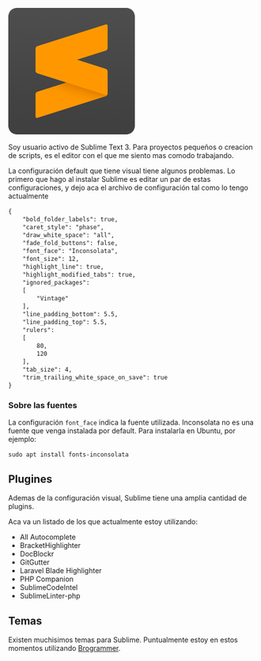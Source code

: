 <!--
.. title: Configuración para Sublime Text 3
.. slug: configuracion-para-sublime-text-3
.. date: 2018-02-03 12:15:40 UTC-03:00
.. tags: dev, tools, sublime, programming
.. category: dev
.. link:
.. description: Configuracion personalizada para Sublime Text 3
.. type: text
-->

![Logo Sublime Text 3](/img/blog/2018/logo-sublime-text-3.png "Logo de Sublime Text 3")

Soy usuario activo de Sublime Text 3. Para proyectos pequeños o creacion de
scripts, es el editor con el que me siento mas comodo trabajando.

La configuración default que tiene visual tiene algunos problemas. Lo primero
que hago al instalar Sublime es editar un par de estas configuraciones, y dejo
aca el archivo de configuración tal como lo tengo actualmente

	{
		"bold_folder_labels": true,
		"caret_style": "phase",
		"draw_white_space": "all",
		"fade_fold_buttons": false,
		"font_face": "Inconsolata",
		"font_size": 12,
		"highlight_line": true,
		"highlight_modified_tabs": true,
		"ignored_packages":
		[
			"Vintage"
		],
		"line_padding_bottom": 5.5,
		"line_padding_top": 5.5,
		"rulers":
		[
			80,
			120
		],
		"tab_size": 4,
		"trim_trailing_white_space_on_save": true
	}

### Sobre las fuentes

La configuración `font_face` indica la fuente utilizada. Inconsolata no es una
fuente que venga instalada por default. Para instalarla en Ubuntu, por ejemplo:

	sudo apt install fonts-inconsolata

## Plugines

Ademas de la configuración visual, Sublime tiene una amplia cantidad de plugins.

Aca va un listado de los que actualmente estoy utilizando:

 * All Autocomplete
 * BracketHighlighter
 * DocBlockr
 * GitGutter
 * Laravel Blade Highlighter
 * PHP Companion
 * SublimeCodeIntel
 * SublimeLinter-php

## Temas

Existen muchisimos temas para Sublime. Puntualmente estoy en estos momentos
utilizando [Brogrammer][1].

[1]: https://github.com/kenwheeler/brogrammer-theme
